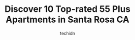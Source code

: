 ---
layout: ampstory
image: https://i0.wp.com/www.depkes.org/wp-content/uploads/2023/06/55-plus-apartments-0-in-santa-rosa-ca-1685843351.jpeg?resize=640,853
author: techidn
featured: false
description: Discover the impressive array of 55 Plus Apartments options in Santa Rosa CA, where you can find 10 of the largest 55 Plus Apartments establishments in the area. From renowned classics to hi
title: Discover 10 Top-rated 55 Plus Apartments in Santa Rosa CA
cover:
   title: Discover 10 Top-rated 55 Plus Apartments in Santa Rosa CA
   subtitle: Rickpate
   background: https://www.depkes.org/wp-content/uploads/2023/06/55-plus-apartments-0-in-santa-rosa-ca-1685843351.jpeg

pages: 
 - layout: thirds
   top: <h1>#1 Solstice Senior Living at Santa Rosa</h1>
   bottom: "<p>Went for a tour today. Found it to be very nice. Grounds are beautiful and the apartments are very spacious. Found the perfect one for my Mother. There is so many activit</p>"
   background: https://www.depkes.org/wp-content/uploads/2023/06/55-plus-apartments-1-in-santa-rosa-ca-1685843352.jpeg
   backgroundblur: true
 - layout: thirds
   top: <h1>#2 Terracina at Santa Rosa</h1>
   bottom: "<p>I have been a tenant at the Terracina Santa Rosa Apartment Homes for the past 9 1/2 yrs.  Getting a home here and my experiences over the years with the Community owners</p>"
   background: https://www.depkes.org/wp-content/uploads/2023/06/55-plus-apartments-2-in-santa-rosa-ca-1685843352.jpeg
   cta:
      link: https://www.depkes.org/blog/discover-10-top-rated-55-plus-apartments-in-santa-rosa-ca/
      text: Discover 10 Top-rated 55 Plus Apartments in Santa Rosa CA
 - layout: thirds
   top: <h1>#3 Vintage Zinfandel Senior Apartments</h1>
   bottom: "<p>2037 Zinfandel Ave, Santa Rosa, CA 95403, United States</p>"
   background: https://www.depkes.org/wp-content/uploads/2023/06/55-plus-apartments-3-in-santa-rosa-ca-1685843352.jpeg
   cta:
      link: https://www.depkes.org/blog/discover-10-top-rated-55-plus-apartments-in-santa-rosa-ca/
      text: Discover 10 Top-rated 55 Plus Apartments in Santa Rosa CA
 - layout: thirds
   top: <h1>#4 Varenna at Fountaingrove</h1>
   bottom: "<p>1401 Fountaingrove Pkwy, Santa Rosa, CA 95403, United States</p>"
   background: https://images.unsplash.com/photo-1597773150796-e5c14ebecbf5?ixlib=rb-4.0.3&ixid=MnwxMjA3fDB8MHxwaG90by1wYWdlfHx8fGVufDB8fHx8&auto=format&fit=crop&w=640&h=853&q=80
   cta:
      link: https://www.depkes.org/blog/discover-10-top-rated-55-plus-apartments-in-santa-rosa-ca/
      text: Discover 10 Top-rated 55 Plus Apartments in Santa Rosa CA
 - layout: thirds
   top: <h1>#5 Vintage Park Senior Apartments</h1>
   bottom: "<p>147 Colgan Ave, Santa Rosa, CA 95404, United States</p>"
   background: https://images.unsplash.com/photo-1595364397663-fca4f075d796?ixlib=rb-4.0.3&ixid=MnwxMjA3fDB8MHxwaG90by1wYWdlfHx8fGVufDB8fHx8&auto=format&fit=crop&w=640&h=853&q=80
   cta:
      link: https://www.depkes.org/blog/discover-10-top-rated-55-plus-apartments-in-santa-rosa-ca/
      text: Discover 10 Top-rated 55 Plus Apartments in Santa Rosa CA
 - layout: thirds
   top: <h1>#6 Oakmont Gardens</h1>
   bottom: "<p>301 White Oak Dr, Santa Rosa, CA 95409, United States</p>"
   background: https://images.unsplash.com/photo-1534312527009-56c7016453e6?ixlib=rb-4.0.3&ixid=MnwxMjA3fDB8MHxwaG90by1wYWdlfHx8fGVufDB8fHx8&auto=format&fit=crop&w=640&h=853&q=80
   cta:
      link: https://www.depkes.org/blog/discover-10-top-rated-55-plus-apartments-in-santa-rosa-ca/
      text: Discover 10 Top-rated 55 Plus Apartments in Santa Rosa CA
 - layout: thirds
   top: <h1>#7 Friends House</h1>
   bottom: "<p>684 Benicia Dr, Santa Rosa, CA 95409, United States</p>"
   background: https://images.unsplash.com/photo-1618005182384-a83a8bd57fbe?ixlib=rb-4.0.3&ixid=MnwxMjA3fDB8MHxwaG90by1wYWdlfHx8fGVufDB8fHx8&auto=format&fit=crop&w=640&h=853&q=80
   cta:
      link: https://www.depkes.org/blog/discover-10-top-rated-55-plus-apartments-in-santa-rosa-ca/
      text: Discover 10 Top-rated 55 Plus Apartments in Santa Rosa CA
 - layout: thirds
   middle: Continue reading...
   background: https://images.unsplash.com/photo-1518640467707-6811f4a6ab73?ixlib=rb-4.0.3&ixid=MnwxMjA3fDB8MHxwaG90by1wYWdlfHx8fGVufDB8fHx8&auto=format&fit=crop&w=640&h=853&q=80
   cta:
      link: https://www.depkes.org/blog/discover-10-top-rated-55-plus-apartments-in-santa-rosa-ca/
      text: Discover 10 Top-rated 55 Plus Apartments in Santa Rosa CA
      
---